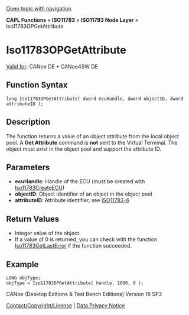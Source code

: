 [Open topic with navigation](../../../../../../CANoeDEFamily.htm#Topics/CAPLFunctions/ISO11783/ISONodeLayer/Functions/CAPLfunctionIso11783OPGetAttribute.md)

**CAPL Functions** » **ISO11783** » **ISO11783 Node Layer** » Iso11783OPGetAttribute

# Iso11783OPGetAttribute

[Valid for](../../../../Shared/FeatureAvailability.md):  CANoe DE • CANoe4SW DE

## Function Syntax

```plaintext
long Iso11783OPGetAttribute( dword ecuHandle, dword objectID, dword attributeID );
```

## Description

The function returns a value of an object attribute from the local object pool. A **Get Attribute** command is **not** sent to the Virtual Terminal. The object must exist in the object pool and support the attribute ID.

## Parameters

- **ecuHandle**: Handle of the ECU (must be created with [Iso11783CreateECU](CAPLfunctionIso11783CreateECU.md))
- **objectID**: Object identifier of an object in the object pool
- **attributeID**: Attribute identifier, see [ISO11783-6](../../../../CANoeCANalyzer/ISO11783/iso11783basics/documentsISO11783.md)

## Return Values

- Integer value of the object.
- If a value of 0 is returned, you can check with the function [Iso11783GetLastError](CAPLfunctionIso11783Getlasterror.md) if the function succeeded.

## Example

```plaintext
LONG objType;
objType = Iso11783OPGetAttribute( handle, 1000, 0 );
```

CANoe (Desktop Editions & Test Bench Editions) Version 18 SP3

[Contact/Copyright/License](../../../../Shared/ContactCopyrightLicense.md) | [Data Privacy Notice](https://www.vector.com/int/en/company/get-info/privacy-policy/)
